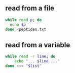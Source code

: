 ## read from a file
```bash
while read p; do
  echo $p
done <peptides.txt
```
## read from a variable
```bash
while read -r line; do
    echo "... $line ..."
done <<< "$list"
```
